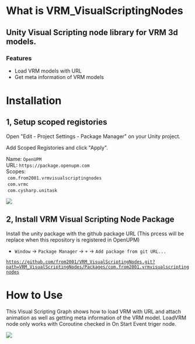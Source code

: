 # What is VRM_VisualScriptingNodes

## Unity Visual Scripting node library for VRM 3d models.

### Features

- Load VRM models with URL
- Get meta information of VRM models

# Installation

## 1, Setup scoped registories

Open "Edit - Project Settings - Package Manager" on your Unity project.

Add Scoped Registories and click "Apply".

Name: `OpenUPM`  
URL: `https://package.openupm.com`  
Scopes:   
 `com.from2001.vrmvisualscriptingnodes`  
 `com.vrmc`  
 `com.cysharp.unitask`

![](https://github.com/from2001/VRM_VisualScriptingNodes/assets/387880/da298940-5dfb-472a-baaf-7d3d613b962e)

## 2, Install VRM Visual Scripting Node Package

Install the unity package with the github package URL (This prcess will be replace when this repository is registered in OpenUPM)

- `Window` -> `Package Manager` -> `+` -> `Add package from git URL...`

[`https://github.com/from2001/VRM_VisualScriptingNodes.git?path=VRM_VisualScriptingNodes/Packages/com.from2001.vrmvisualscriptingnodes`](https://github.com/from2001/VRM_VisualScriptingNodes.git?path=VRM_VisualScriptingNodes/Packages/com.from2001.vrmvisualscriptingnodes)

# How to Use

This Visual Scripting Graph shows how to load VRM with URL and attach animation as well as getting meta information of the VRM model. LoadVRM node only works with Coroutine checked in On Start Event triger node.

![](https://github.com/from2001/VRM_VisualScriptingNodes/assets/387880/a0055284-7ad1-434c-80c3-f1f91c25881f)
